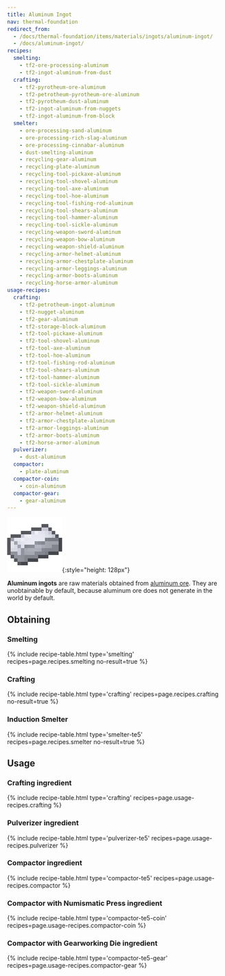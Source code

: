 ```yaml
---
title: Aluminum Ingot
nav: thermal-foundation
redirect_from:
  - /docs/thermal-foundation/items/materials/ingots/aluminum-ingot/
  - /docs/aluminum-ingot/
recipes:
  smelting:
    - tf2-ore-processing-aluminum
    - tf2-ingot-aluminum-from-dust
  crafting:
    - tf2-pyrotheum-ore-aluminum
    - tf2-petrotheum-pyrotheum-ore-aluminum
    - tf2-pyrotheum-dust-aluminum
    - tf2-ingot-aluminum-from-nuggets
    - tf2-ingot-aluminum-from-block
  smelter:
    - ore-processing-sand-aluminum
    - ore-processing-rich-slag-aluminum
    - ore-processing-cinnabar-aluminum
    - dust-smelting-aluminum
    - recycling-gear-aluminum
    - recycling-plate-aluminum
    - recycling-tool-pickaxe-aluminum
    - recycling-tool-shovel-aluminum
    - recycling-tool-axe-aluminum
    - recycling-tool-hoe-aluminum
    - recycling-tool-fishing-rod-aluminum
    - recycling-tool-shears-aluminum
    - recycling-tool-hammer-aluminum
    - recycling-tool-sickle-aluminum
    - recycling-weapon-sword-aluminum
    - recycling-weapon-bow-aluminum
    - recycling-weapon-shield-aluminum
    - recycling-armor-helmet-aluminum
    - recycling-armor-chestplate-aluminum
    - recycling-armor-leggings-aluminum
    - recycling-armor-boots-aluminum
    - recycling-horse-armor-aluminum
usage-recipes:
  crafting:
    - tf2-petrotheum-ingot-aluminum
    - tf2-nugget-aluminum
    - tf2-gear-aluminum
    - tf2-storage-block-aluminum
    - tf2-tool-pickaxe-aluminum
    - tf2-tool-shovel-aluminum
    - tf2-tool-axe-aluminum
    - tf2-tool-hoe-aluminum
    - tf2-tool-fishing-rod-aluminum
    - tf2-tool-shears-aluminum
    - tf2-tool-hammer-aluminum
    - tf2-tool-sickle-aluminum
    - tf2-weapon-sword-aluminum
    - tf2-weapon-bow-aluminum
    - tf2-weapon-shield-aluminum
    - tf2-armor-helmet-aluminum
    - tf2-armor-chestplate-aluminum
    - tf2-armor-leggings-aluminum
    - tf2-armor-boots-aluminum
    - tf2-horse-armor-aluminum
  pulverizer:
    - dust-aluminum
  compactor:
    - plate-aluminum
  compactor-coin:
    - coin-aluminum
  compactor-gear:
    - gear-aluminum
---
```


![Aluminum ingot](/assets/images/thermal-foundation/ingot-aluminum.png){:style="height: 128px"}


**Aluminum ingots** are raw materials obtained from [aluminum
ore](/docs/thermal-foundation/aluminum-ore/). They are unobtainable by default, because aluminum
ore does not generate in the world by default.


Obtaining
---------

### Smelting
{% include recipe-table.html type='smelting' recipes=page.recipes.smelting no-result=true %}

### Crafting
{% include recipe-table.html type='crafting' recipes=page.recipes.crafting no-result=true %}

### Induction Smelter
{% include recipe-table.html type='smelter-te5' recipes=page.recipes.smelter no-result=true %}


Usage
-----

### Crafting ingredient
{% include recipe-table.html type='crafting' recipes=page.usage-recipes.crafting %}

### Pulverizer ingredient
{% include recipe-table.html type='pulverizer-te5' recipes=page.usage-recipes.pulverizer %}

### Compactor ingredient
{% include recipe-table.html type='compactor-te5' recipes=page.usage-recipes.compactor %}

### Compactor with Numismatic Press ingredient
{% include recipe-table.html type='compactor-te5-coin' recipes=page.usage-recipes.compactor-coin %}

### Compactor with Gearworking Die ingredient
{% include recipe-table.html type='compactor-te5-gear' recipes=page.usage-recipes.compactor-gear %}
